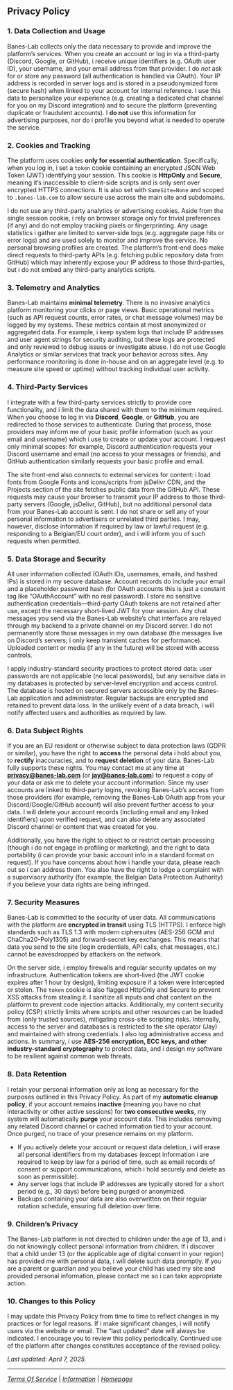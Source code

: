 ## Privacy Policy

### 1. Data Collection and Usage

Banes-Lab collects only the data necessary to provide and improve the platform’s services. When you create an account or log in via a third-party (Discord, Google, or GitHub), i receive unique identifiers (e.g. OAuth user ID), your username, and your email address from that provider. I do _not_ ask for or store any password (all authentication is handled via OAuth). Your IP address is recorded in server logs and is stored in a pseudonymized form (secure hash) when linked to your account for internal reference. I use this data to personalize your experience (e.g. creating a dedicated chat channel for you on my Discord integration) and to secure the platform (preventing duplicate or fraudulent accounts). I **do not** use this information for advertising purposes, nor do i profile you beyond what is needed to operate the service.

### 2. Cookies and Tracking

The platform uses cookies **only for essential authentication**. Specifically, when you log in, i set a `token` cookie containing an encrypted JSON Web Token (JWT) identifying your session. This cookie is **HttpOnly** and **Secure**, meaning it’s inaccessible to client-side scripts and is only sent over encrypted HTTPS connections. It is also set with `SameSite=None` and scoped to `.banes-lab.com` to allow secure use across the main site and subdomains.

I do not use any third-party analytics or advertising cookies. Aside from the single session cookie, i rely on browser storage only for trivial preferences (if any) and do not employ tracking pixels or fingerprinting. Any usage statistics i gather are limited to server-side logs (e.g. aggregate page hits or error logs) and are used solely to monitor and improve the service. No personal browsing profiles are created. The platform’s front-end does make direct requests to third-party APIs (e.g. fetching public repository data from GitHub) which may inherently expose your IP address to those third-parties, but i do not embed any third-party analytics scripts.

### 3. Telemetry and Analytics

Banes-Lab maintains **minimal telemetry**. There is no invasive analytics platform monitoring your clicks or page views. Basic operational metrics (such as API request counts, error rates, or chat message volumes) may be logged by my systems. These metrics contain at most anonymized or aggregated data. For example, i keep system logs that include IP addresses and user agent strings for security auditing, but these logs are protected and only reviewed to debug issues or investigate abuse. I do not use Google Analytics or similar services that track your behavior across sites. Any performance monitoring is done in-house and on an aggregate level (e.g. to measure site speed or uptime) without tracking individual user activity.

### 4. Third-Party Services

I integrate with a few third-party services strictly to provide core functionality, and i limit the data shared with them to the minimum required. When you choose to log in via **Discord**, **Google**, or **GitHub**, you are redirected to those services to authenticate. During that process, those providers may inform me of your basic profile information (such as your email and username) which i use to create or update your account. I request only minimal scopes: for example, Discord authentication requests your Discord username and email (no access to your messages or friends), and GitHub authentication similarly requests your basic profile and email.

The site front-end also connects to external services for content: i load fonts from Google Fonts and icons/scripts from jsDelivr CDN, and the Projects section of the site fetches public data from the GitHub API. These requests may cause your browser to transmit your IP address to those third-party servers (Google, jsDelivr, GitHub), but no additional personal data from your Banes-Lab account is sent. I do not share or sell any of your personal information to advertisers or unrelated third parties. I may, however, disclose information if required by law or lawful request (e.g. responding to a Belgian/EU court order), and i will inform you of such requests when permitted.

### 5. Data Storage and Security

All user information collected (OAuth IDs, usernames, emails, and hashed IPs) is stored in my secure database. Account records do include your email and a placeholder password hash (for OAuth accounts this is just a constant tag like “OAuthAccount” with no real password). I store _no_ sensitive authentication credentials—third-party OAuth tokens are not retained after use, except the necessary short-lived JWT for your session. Any chat messages you send via the Banes-Lab website’s chat interface are relayed through my backend to a private channel on my Discord server. I do not permanently store those messages in my own database (the messages live on Discord’s servers; i only keep transient caches for performance). Uploaded content or media (if any in the future) will be stored with access controls.

I apply industry-standard security practices to protect stored data: user passwords are not applicable (no local passwords), but any sensitive data in my databases is protected by server-level encryption and access control. The database is hosted on secured servers accessible only by the Banes-Lab application and administrator. Regular backups are encrypted and retained to prevent data loss. In the unlikely event of a data breach, i will notify affected users and authorities as required by law.

### 6. Data Subject Rights

If you are an EU resident or otherwise subject to data protection laws (GDPR or similar), you have the right to **access** the personal data i hold about you, to **rectify** inaccuracies, and to **request deletion** of your data. Banes-Lab fully supports these rights. You may contact me at any time at **privacy@banes-lab.com** (or **jay@banes-lab.com**) to request a copy of your data or ask me to delete your account information. Since my user accounts are linked to third-party logins, revoking Banes-Lab’s access from those providers (for example, removing the Banes-Lab OAuth app from your Discord/Google/GitHub account) will also prevent further access to your data. I will delete your account records (including email and any linked identifiers) upon verified request, and can also delete any associated Discord channel or content that was created for you.

Additionally, you have the right to object to or restrict certain processing (though i do not engage in profiling or marketing), and the right to data portability (i can provide your basic account info in a standard format on request). If you have concerns about how i handle your data, please reach out so i can address them. You also have the right to lodge a complaint with a supervisory authority (for example, the Belgian Data Protection Authority) if you believe your data rights are being infringed.

### 7. Security Measures

Banes-Lab is committed to the security of user data. All communications with the platform are **encrypted in transit** using TLS (HTTPS). I enforce high standards such as TLS 1.3 with modern ciphersuites (AES-256 GCM and ChaCha20-Poly1305) and forward-secret key exchanges. This means that data you send to the site (login credentials, API calls, chat messages, etc.) cannot be eavesdropped by attackers on the network.

On the server side, i employ firewalls and regular security updates on my infrastructure. Authentication tokens are short-lived (the JWT cookie expires after 1 hour by design), limiting exposure if a token were intercepted or stolen. The `token` cookie is also flagged HttpOnly and Secure to prevent XSS attacks from stealing it. I sanitize all inputs and chat content on the platform to prevent code injection attacks. Additionally, my content security policy (CSP) strictly limits where scripts and other resources can be loaded from (only trusted sources), mitigating cross-site scripting risks. Internally, access to the server and databases is restricted to the site operator (Jay) and maintained with strong credentials. I also log administrative access and actions. In summary, i use **AES-256 encryption, ECC keys, and other industry-standard cryptography** to protect data, and i design my software to be resilient against common web threats.

### 8. Data Retention

I retain your personal information only as long as necessary for the purposes outlined in this Privacy Policy. As part of my **automatic cleanup policy**, if your account remains **inactive** (meaning you have no chat interactivity or other active sessions) for **two consecutive weeks**, my system will automatically **purge** your account data. This includes removing any related Discord channel or cached information tied to your account. Once purged, no trace of your presence remains on my platform.

- If you actively delete your account or request data deletion, i will erase all personal identifiers from my databases (except information i are required to keep by law for a period of time, such as email records of consent or support communications, which i hold securely and delete as soon as permissible).
- Any server logs that include IP addresses are typically stored for a short period (e.g., 30 days) before being purged or anonymized.
- Backups containing your data are also overwritten on their regular rotation schedule, ensuring full deletion over time.

### 9. Children’s Privacy

The Banes-Lab platform is not directed to children under the age of 13, and i do not knowingly collect personal information from children. If i discover that a child under 13 (or the applicable age of digital consent in your region) has provided me with personal data, i will delete such data promptly. If you are a parent or guardian and you believe your child has used my site and provided personal information, please contact me so i can take appropriate action.

### 10. Changes to this Policy

I may update this Privacy Policy from time to time to reflect changes in my practices or for legal reasons. If i make significant changes, i will notify users via the website or email. The “last updated” date will always be indicated. I encourage you to review this policy periodically. Continued use of the platform after changes constitutes acceptance of the revised policy.

_Last updated: April 7, 2025._

---

_[Terms Of Service](https://banes-lab.com/service)_ | _[Information](https://banes-lab.com/info)_ | _[Homepage](https://banes-lab.com/)_
